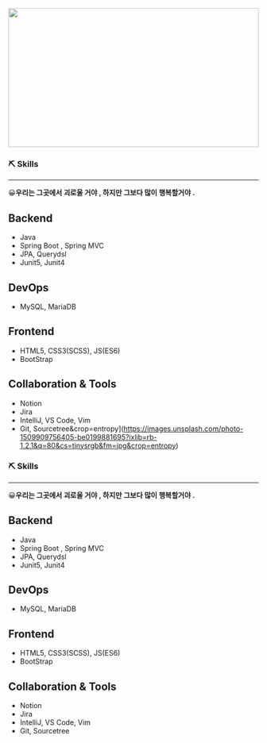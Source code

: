 

<img src="https://images.unsplash.com/photo-1509909756405-be0199881695?ixlib=rb-1.2.1&q=80&cs=tinysrgb&fm=jpg" width="100%" height="280px" />

### ⛏️ Skills

---

😀**우리는 그곳에서 괴로울 거야 , 하지만 그보다 많이 행복할거야 .** 

## Backend

- Java
- Spring Boot , Spring MVC
- JPA, Querydsl
- Junit5, Junit4

## DevOps

- MySQL, MariaDB

## Frontend

- HTML5, CSS3(SCSS), JS(ES6)
- BootStrap

## Collaboration & Tools

- Notion
- Jira
- IntelliJ, VS Code, Vim
- Git, Sourcetree&crop=entropy](https://images.unsplash.com/photo-1509909756405-be0199881695?ixlib=rb-1.2.1&q=80&cs=tinysrgb&fm=jpg&crop=entropy)

### ⛏️ Skills

---

😀**우리는 그곳에서 괴로울 거야 , 하지만 그보다 많이 행복할거야 .** 

## Backend

- Java
- Spring Boot , Spring MVC
- JPA, Querydsl
- Junit5, Junit4

## DevOps

- MySQL, MariaDB

## Frontend

- HTML5, CSS3(SCSS), JS(ES6)
- BootStrap

## Collaboration & Tools

- Notion
- Jira
- IntelliJ, VS Code, Vim
- Git, Sourcetree
